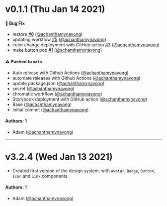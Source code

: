 # v0.1.1 (Thu Jan 14 2021)

#### 🐛 Bug Fix

- restore [#6](https://github.com/achanthamynavong/component-design-library/pull/6) ([@achanthamynavong](https://github.com/achanthamynavong))
- updating workflow [#5](https://github.com/achanthamynavong/component-design-library/pull/5) ([@achanthamynavong](https://github.com/achanthamynavong))
- color change deployment with GitHub action [#3](https://github.com/achanthamynavong/component-design-library/pull/3) ([@achanthamynavong](https://github.com/achanthamynavong))
- make button pop [#1](https://github.com/achanthamynavong/component-design-library/pull/1) ([@achanthamynavong](https://github.com/achanthamynavong))

#### ⚠️ Pushed to `main`

- Auto release with Github Actions ([@achanthamynavong](https://github.com/achanthamynavong))
- automate releases with Github Actions ([@achanthamynavong](https://github.com/achanthamynavong))
- update package.json ([@achanthamynavong](https://github.com/achanthamynavong))
- secret ([@achanthamynavong](https://github.com/achanthamynavong))
- chromatic workflow ([@achanthamynavong](https://github.com/achanthamynavong))
- Storybook deployment with GitHub action ([@achanthamynavong](https://github.com/achanthamynavong))
- Base ([@achanthamynavong](https://github.com/achanthamynavong))
- Initial commit ([@achanthamynavong](https://github.com/achanthamynavong))

#### Authors: 1

- Adam ([@achanthamynavong](https://github.com/achanthamynavong))

---

# v3.2.4 (Wed Jan 13 2021)

- Created first version of the design system, with `Avatar`, `Badge`, `Button`, `Icon` and `Link` components.

#### Authors: 1

- Adam ([@achanthamynavong](https://github.com/achanthamynavong))
